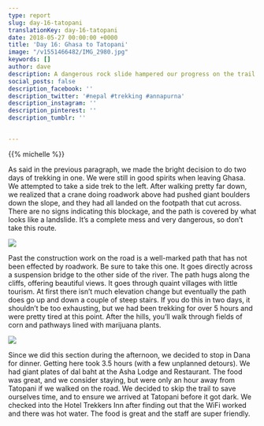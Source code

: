 ```yaml
---
type: report
slug: day-16-tatopani
translationKey: day-16-tatopani
date: 2018-05-27 00:00:00 +0000
title: 'Day 16: Ghasa to Tatopani'
image: "/v1551466482/IMG_2980.jpg"
keywords: []
author: dave
description: A dangerous rock slide hampered our progress on the trail to Tatopani, ane we were exhausted by the end.
social_posts: false
description_facebook: ''
description_twitter: '#nepal #trekking #annapurna'
description_instagram: ''
description_pinterest: ''
description_tumblr: ''


---
```

{{% michelle %}}

As said in the previous paragraph, we made the bright decision to do two days of trekking in one. We were still in good spirits when leaving Ghasa. We attempted to take a side trek to the left. After walking pretty far down, we realized that a crane doing roadwork above had pushed giant boulders down the slope, and they had all landed on the footpath that cut across. There are no signs indicating this blockage, and the path is covered by what looks like a landslide. It’s a complete mess and very dangerous, so don’t take this route.

![](https://res.cloudinary.com/wildernessprime/image/upload/w_800,dpr_auto/v1551466482/IMG_2980.jpg)

Past the construction work on the road is a well-marked path that has not been effected by roadwork. Be sure to take this one. It goes directly across a suspension bridge to the other side of the river. The path hugs along the cliffs, offering beautiful views. It goes through quaint villages with little tourism. At first there isn’t much elevation change but eventually the path does go up and down a couple of steep stairs. If you do this in two days, it shouldn’t be too exhausting, but we had been trekking for over 5 hours and were pretty tired at this point. After the hills, you’ll walk through fields of corn and pathways lined with marijuana plants.

![](https://res.cloudinary.com/wildernessprime/image/upload/w_800,dpr_auto/v1551466515/IMG_2983.jpg)

Since we did this section during the afternoon, we decided to stop in Dana for dinner. Getting here took 3.5 hours (with a few unplanned detours). We had giant plates of dal baht at the Asha Lodge and Restaurant. The food was great, and we consider staying, but were only an hour away from Tatopani if we walked on the road. We decided to skip the trail to save ourselves time, and to ensure we arrived at Tatopani before it got dark. We checked into the Hotel Trekkers Inn after finding out that the WiFi worked and there was hot water. The food is great and the staff are super friendly.